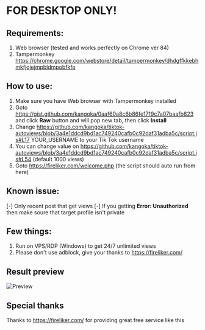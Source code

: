 # FOR DESKTOP ONLY!

## Requirements:
1. Web browser (tested and works perfectly on Chrome ver 84)
2. Tampermonkey https://chrome.google.com/webstore/detail/tampermonkey/dhdgffkkebhmkfjojejmpbldmpobfkfo

## How to use:
1. Make sure you have Web browser with Tampermonkey installed
2. Goto https://gist.github.com/kangoka/0aaf60a8c6b86fe1719c7a07baafb823 and click **Raw** button and will pop new tab, then click **Install**
3. Change https://github.com/kangoka/tiktok-autoviews/blob/3a4e1ddcd9bd1ac749240cafb0c92daf31adba5c/script.js#L17 YOUR_USERNAME to your Tik Tok username
4. You can change value on https://github.com/kangoka/tiktok-autoviews/blob/3a4e1ddcd9bd1ac749240cafb0c92daf31adba5c/script.js#L54 (default 1000 views)
5. Goto https://fireliker.com/welcome.php (the script should auto run from here)

## Known issue:
[-] Only recent post that get views
[-] If you getting **Error: Unauthorized** then make soure that target profile isn't private

## Few things:
1. Run on VPS/RDP (Windows) to get 24/7 unlimited views
2. Please don't use adblock, give your thanks to https://fireliker.com/

## Result preview
![Preview](https://i.imgur.com/CkkA1gA.png)

## Special thanks
Thanks to https://fireliker.com/ for providing great free service like this
